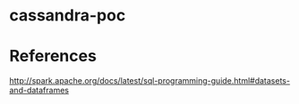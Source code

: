 # cassandra-poc

# References
http://spark.apache.org/docs/latest/sql-programming-guide.html#datasets-and-dataframes
